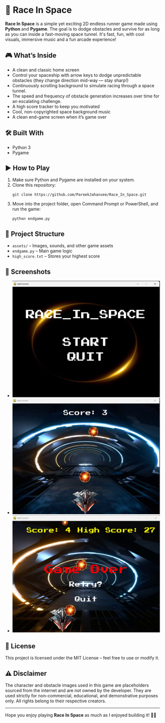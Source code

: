 # 🚀 Race In Space

**Race In Space** is a simple yet exciting 2D endless runner game made using **Python** and **Pygame**. The goal is to dodge obstacles and survive for as long as you can inside a fast-moving space tunnel. It's fast, fun, with cool visuals, immersive music and a fun arcade experience!

## 🎮 What’s Inside
- A clean and classic home screen
- Control your spaceship with arrow keys to dodge unpredictable obstacles (they change direction mid-way — stay sharp!)
- Continuously scrolling background to simulate racing through a space tunnel.
- The speed and frequency of obstacle generation increases over time for an escalating challenge.
- A high score tracker to keep you motivated
- Cool, non-copyrighted space background music
- A clean end-game screen when it’s game over

## 🛠 Built With
- Python 3
- Pygame

## ▶️ How to Play
1. Make sure Python and Pygame are installed on your system.
2. Clone this repository:
    ```
    git clone https://github.com/PareekJahanvee/Race_In_Space.git
    ```
3. Move into the project folder, open Command Prompt or PowerShell, and run the game:
    ```
    python endgame.py
    ```

## 📂 Project Structure
- `assets/` – Images, sounds, and other game assets
- `endgame.py` – Main game logic
- `high_score.txt` – Stores your highest score

## 📸 Screenshots
- ![Home Screen](screenshots/homescreen.png)
- ![Game Play](screenshots/game.png)
- ![Game Over Screen](screenshots/gameover.png)

## 📄 License
This project is licensed under the MIT License – feel free to use or modify it.

## ⚠️ Disclaimer
The character and obstacle images used in this game are placeholders sourced from the internet and are not owned by the developer. They are used strictly for non-commercial, educational, and demonstrative purposes only. All rights belong to their respective creators.

---

Hope you enjoy playing **Race In Space** as much as I enjoyed building it! 🌌✨
